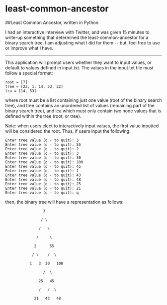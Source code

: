 least-common-ancestor
=====================

##Least Common Ancestor, written in Python

I had an interactive interview with Twitter, and was given 15 minutes to write-up something that determined the least-common-ancestor for a binary search tree.  I am adjusting what I did for them -- but, feel free to use or improve what I have.

---

This application will prompt users whether they want to input values, or default to values defined in input.txt.  The values in the input.txt file must follow a special format:

```
root = [7]
tree = [23, 1, 14, 53, 22]
lca = [14, 53]
```

where root must be a list containing just one value (root of the binary search tree), and tree contains an unordered list of values (remaining part of the binary search tree), and lca which must only contain two node values that is defined within the tree (root, or tree).

Note: when users elect to interactively input values, the first value inputted will be considered the root.  Thus, if users input the following:

```
Enter tree value (q - to quit): 3
Enter tree value (q - to quit): 55
Enter tree value (q - to quit): 2
Enter tree value (q - to quit): 3
Enter tree value (q - to quit): 30
Enter tree value (q - to quit): 100
Enter tree value (q - to quit): 45
Enter tree value (q - to quit): 1
Enter tree value (q - to quit): 43
Enter tree value (q - to quit): 48
Enter tree value (q - to quit): 25
Enter tree value (q - to quit): 21
Enter tree value (q - to quit): q
```

then, the binary tree will have a representation as follows:

```
                 3

                / \

               /   \

              /     \

             2      55

            / \    /  \

           1   3  30   100

                 /  \

               25   45

               /   /  \

             21   43   48
```
